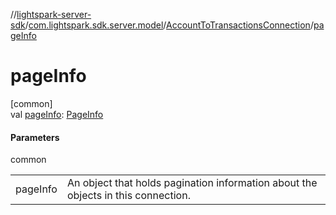 //[lightspark-server-sdk](../../../index.md)/[com.lightspark.sdk.server.model](../index.md)/[AccountToTransactionsConnection](index.md)/[pageInfo](page-info.md)

# pageInfo

[common]\
val [pageInfo](page-info.md): [PageInfo](../-page-info/index.md)

#### Parameters

common

| | |
|---|---|
| pageInfo | An object that holds pagination information about the objects in this connection. |
